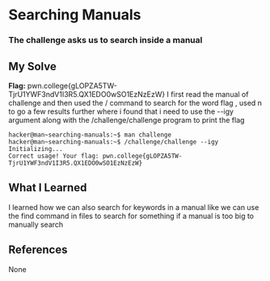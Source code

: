 # Searching Manuals
### The challenge asks us to search inside a manual


## My Solve
**Flag:** pwn.college{gLOPZA5TW-TjrU1YWF3ndV1I3R5.QX1EDO0wSO1EzNzEzW}
I first read the manual of challenge and then used the / command to search
for the word flag , used n to go a few results further where i found that 
i need to use the --igy argument along with the /challenge/challenge program
to print the flag

```
hacker@man~searching-manuals:~$ man challenge
hacker@man~searching-manuals:~$ /challenge/challenge --igy
Initializing...
Correct usage! Your flag: pwn.college{gLOPZA5TW-TjrU1YWF3ndV1I3R5.QX1EDO0wSO1EzNzEzW}
```

## What I Learned
I learned how we can also search for keywords in a manual like we can use the find 
command in files to search for something if a manual is too big to manually search

## References
None